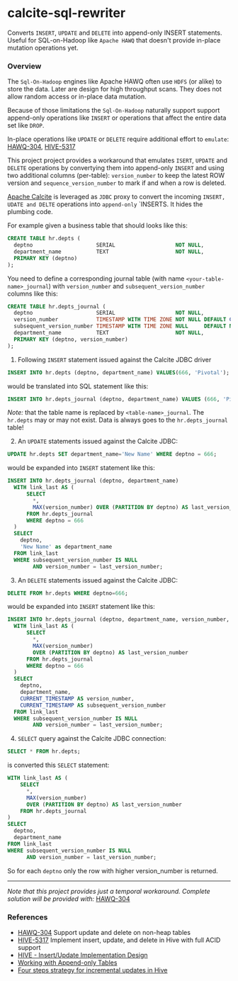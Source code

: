# calcite-sql-rewriter
Converts `INSERT`, `UPDATE` and `DELETE` into append-only INSERT statements. 
Useful for SQL-on-Hadoop like `Apache HAWQ` that doesn't provide in-place mutation operations yet. 

### Overview
The `Sql-On-Hadoop` engines like Apache HAWQ often use `HDFS` (or alike) to store the data. 
Later are design for high throughput scans. They does not allow random access or in-place data mutation.

Because of those limitations the `Sql-On-Hadoop` naturally support support append-only operations like `INSERT` 
or operations that affect the entire data set like `DROP`. 

In-place operations like `UPDATE` or `DELETE` require additional effort to `emulate`: 
[HAWQ-304](https://issues.apache.org/jira/browse/HAWQ-304), [HIVE-5317](https://issues.apache.org/jira/browse/HIVE-5317)  

This project project provides a workaround that emulates `ISERT`, `UPDATE` and `DELETE` operations by convertying them into 
append-only `INSERT` and using two additional columns (per-table): `version_number` to keep the latest ROW version 
and `sequence_version_number` to mark if and when a row is deleted.

[Apache Calcite](https://calcite.apache.org/) is leveraged as `JDBC` proxy to convert the incoming `INSERT, UDATE and DELTE` 
operations into `append-only` `INSERTS. It hides the plumbing code. 

For example given a business table that should looks like this:

```sql
CREATE TABLE hr.depts (
  deptno                    SERIAL                   NOT NULL,
  department_name           TEXT                     NOT NULL,
  PRIMARY KEY (deptno)
);
```
You need to define a corresponding journal table (with name `<your-table-name>_journal`) with `version_number` and `subsequent_version_number` columns like this:

```sql
CREATE TABLE hr.depts_journal (
  deptno                    SERIAL                   NOT NULL,
  version_number            TIMESTAMP WITH TIME ZONE NOT NULL DEFAULT CURRENT_TIMESTAMP,
  subsequent_version_number TIMESTAMP WITH TIME ZONE NULL     DEFAULT NULL,
  department_name           TEXT                     NOT NULL,
  PRIMARY KEY (deptno, version_number)
);
```
 
1. Following `INSERT` statement issued against the Calcite JDBC driver
```sql
INSERT INTO hr.depts (deptno, department_name) VALUES(666, 'Pivotal');
```
would be translated into SQL statement like this: 
```sql
INSERT INTO hr.depts_journal (deptno, department_name) VALUES (666, 'Pivotal');
```
_Note:_ that the table name is replaced by `<table-name>_journal`. The `hr.depts` may or may not exist. Data is 
always goes to the `hr.depts_journal` table!  

2. An `UPDATE` statements issued against the Calcite JDBC:
```sql
UPDATE hr.depts SET department_name='New Name' WHERE deptno = 666;
```
would be expanded into `INSERT` statement like this: 
```sql
INSERT INTO hr.depts_journal (deptno, department_name)
  WITH link_last AS (
      SELECT
        *,
        MAX(version_number) OVER (PARTITION BY deptno) AS last_version_number
      FROM hr.depts_journal
      WHERE deptno = 666
  )
  SELECT
    deptno,
    'New Name' as department_name
  FROM link_last
  WHERE subsequent_version_number IS NULL
        AND version_number = last_version_number;
```
3. An `DELETE` statements issued against the Calcite JDBC:
```sql
DELETE FROM hr.depts WHERE deptno=666;
```
would be expanded into `INSERT` statement like this:
```sql
INSERT INTO hr.depts_journal (deptno, department_name, version_number, subsequent_version_number)
  WITH link_last AS (
      SELECT
        *,
        MAX(version_number)
        OVER (PARTITION BY deptno) AS last_version_number
      FROM hr.depts_journal
      WHERE deptno = 666
  )
  SELECT
    deptno,
    department_name,
    CURRENT_TIMESTAMP AS version_number,
    CURRENT_TIMESTAMP AS subsequent_version_number
  FROM link_last
  WHERE subsequent_version_number IS NULL
        AND version_number = last_version_number;
```

4. `SELECT` query against the Calcite JDBC connection: 

```sql
SELECT * FROM hr.depts;
```
is converted this `SELECT` statement:
```sql
WITH link_last AS (
    SELECT
      *,
      MAX(version_number)
      OVER (PARTITION BY deptno) AS last_version_number
    FROM hr.depts_journal
)
SELECT
  deptno,
  department_name
FROM link_last
WHERE subsequent_version_number IS NULL
      AND version_number = last_version_number;
```
So for each `deptno` only the row with higher version_number is returned. 

---

_Note that this project provides just a temporal workaround. Complete solution will be provided with:_ [HAWQ-304](https://issues.apache.org/jira/browse/HAWQ-304) 

### References
* [HAWQ-304](https://issues.apache.org/jira/browse/HAWQ-304) Support update and delete on non-heap tables
* [HIVE-5317](https://issues.apache.org/jira/browse/HIVE-5317) Implement insert, update, and delete in Hive with full ACID support
* [HIVE - Insert/Update Implementation Design](https://issues.apache.org/jira/secure/attachment/12604051/InsertUpdatesinHive.pdf)
* [Working with Append-only Tables](http://it.toolbox.com/blogs/sap-on-db2/working-with-appendonly-tables-part-i-51352)
* [Four steps strategy for incremental updates in Hive](https://hortonworks.com/blog/four-step-strategy-incremental-updates-hive/)
